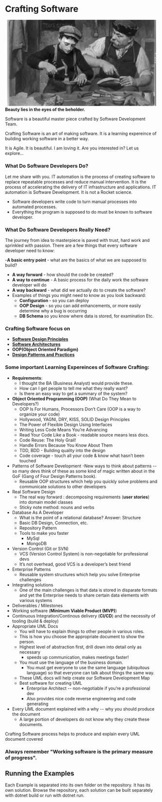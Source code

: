 

# Crafting Software
<img src="/Images/learning.png">
<b>Beauty lies in the eyes of the beholder.</b> <br/>
<p>Software is a beautiful master piece crafted by Software Development Team.</p>
<p>Crafting Software is an art of making software. It is a learning expereince of building working software in a better way.  
<p>It is Agile. 
It is beautiful.
I am loving it.
Are you interested in? 
Let us explore...
</p>

### What Do Software Developers Do?
Let me share with you. IT automation is the process of creating software to replace repeatable processes and reduce manual intervention. It is the process of accelerating the delivery of IT infrastructure and applications. IT automation is Software Development. It is not a Rocket science. 
- Software developers write code to turn manual processes into automated processes.
- Everything the program is supposed to do must be known to software developer.

### What Do Software Developers Really Need?
The journey from idea to masterpiece is paved with trust, hard work and sprinkled with passion. There are a few things that every software developer need to know:

-<b>A basic entry point </b>- what are the basics of what we are supposed to build?
- <b>A way forward</b> - how should the code be created?
- <b> A way to continue</b> - A basic process for the daily work the software developer will do
- <b>A way backward</b> - what did we actually do to create the software?
- Examples of things you might need to know as you look backward:
    - <b>Configuration </b>- so you can deploy
    - <b>OOP Design</b> - so you can add enhancements, or more easily determine why a bug is occurring
    - <b>DB Schema </b> so you know where data is stored, for examination
Etc.

### Crafting Software  focus on
- <b><a href="https://github.com/RaviTambade/SDM/blob/main/softwaredesignPriniciples.md">Software Design Principles </a></b>
- <b><a href="https://github.com/RaviTambade/SDM/blob/main/softwarearchitecture.md">Software Architectures</a></b>
- <b>OOP(Object Oriented Paradigm)</b>
- <b> <a href="https://github.com/RaviTambade/Craftsmanship/tree/main/DesignPatterns">Design Patterns and Practices</a></b>

### Some important Learning Expereinces of Software Crafting:
- <b>Requirements</b>: 
  - I thought the BA (Business Analyst) would provide these.
  - How can I get people to tell me what they really want?
  - Is there an easy way to get a summary of the system?
- <b>Object Oriented Programming (OOP)</b> (What Do They Mean to Developers?)
  - OOP Is For Humans, Processors Don’t Care (OOP is a way to organize your code)
  - Hollywood, YAGNI, DRY, KISS, SOLID Design Principles
  - The Power of Flexible Design Using Interfaces
  - Writing Less Code Means You’re Advancing
  - Read Your Code Like a Book - readable source means less docs.
  - Code Reuse: The Holy Grail!
  - Handle Errors Because You Know About Them
  - TDD, BDD - Building quality into the design
  - Code coverage - touch all your code & know what hasn’t been touched
- Patterns of Software Development
  -New ways to think about patterns -- so many devs think of these as some kind of magic written about in the GoF (Gang of Four Design Patterns book).
  - Reusable OOP structures which help you quickly solve problems and communicate solutions to other developers
- Real Software Design
  - The real way forward : decomposing requirements (<b>user stories</b>) into domain model classes
  - Sticky note method: nouns and verbs
- Database As A Developer
  - What is the point of a relational database? Answer: Structure
  - Basic DB Design, Connection, etc.
  - Repository Pattern
  - Tools to make you faster
    - MySql
    - MongoDB
- Version Control (Git or SVN)
    - VCS (Version Control System) is non-negotiable for professional devs 
    - It’s not overhead, good VCS is a developer’s best friend
- Enterprise Patterns
    - Reusable system structures which help you solve Enterprise challenges
- Integrating solutions 
    - One of the main challenges is that data is stored in disparate formats and yet the Enterprise needs to share certain data elements with various systems
- Deliverables / Milestones
- Working software (<b>Minimum Viable Product (MVP)</b>)
- Continuous Integration/Continous delivery (<b>CI/CD</b>) and the necessity of tooling (build & deploy)
- Appropriate UML Docs
    - You will have to explain things to other people in various roles. 
    - This is how you choose the appropriate document to show the person.
    - Highest level of abstraction first, drill down into detail only as necessary 
        - speeds up communication, makes meetings faster!
    - You must use the language of the business domain. 
        - You must get everyone to use the same language (ubiquitous language) so that everyone can talk about things the same way.
    - These UML docs will help create our Software Development Map
    - Best software for creating UML 
        - Enterprise Architect -- non-negotiable if you’re a professional dev
        - Also provides nice code reverse engineering and code generating
- Every UML document explained with a why -- why you should produce the document
    - A large portion of developers do not know why they create these documents. 

Crafting Software process helps to produce and explain every UML document covered 

### Always remember "Working software is the primary measure of progress".

## Running the Examples
Each Example is separated into its own folder on the repository. It has its own solution. Browse the repository, each solution can be built separately with dotnet build or run with dotnet run.
